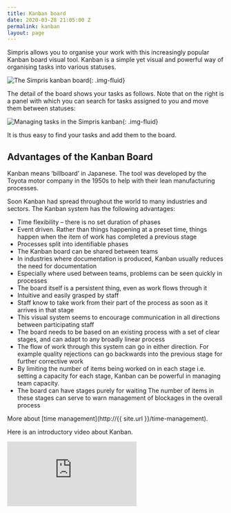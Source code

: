 ```yaml
---
title: Kanban board
date: 2020-03-28 21:05:00 Z
permalink: kanban
layout: page
---
```


Simpris allows you to organise your work with this increasingly popular Kanban board visual tool. Kanban is a simple yet visual and powerful way of organising tasks into various statuses.

![The Simpris kanban board](https://res.cloudinary.com/goodlycode/image/upload/v1585430087/simpris/kanban01.png){: .img-fluid}

The detail of the board shows your tasks as follows. Note that on the right is a panel with which you can search for tasks assigned to you and move them between statuses:

![Managing tasks in the Simpris kanban](https://res.cloudinary.com/goodlycode/image/upload/v1585430087/simpris/kanban02.png){: .img-fluid}

It is thus easy to find your tasks and add them to the board.

## Advantages of the Kanban Board
Kanban means ‘billboard’ in Japanese. The tool was developed by the Toyota motor company in the 1950s to help with their lean manufacturing processes.

Soon Kanban had spread throughout the world to many industries and sectors. The Kanban system has the following advantages:

* Time flexibility – there is no set duration of phases
* Event driven. Rather than things happening at a preset time, things happen when the item of work has completed a previous stage
* Processes split into identifiable phases
* The Kanban board can be shared between teams
* In industries where documentation is produced, Kanban usually reduces the need for documentation
* Especially where used between teams, problems can be seen quickly in processes
* The board itself is a persistent thing, even as work flows through it
* Intuitive and easily grasped by staff
* Staff know to take work from their part of the process as soon as it arrives in that stage
* This visual system seems to encourage communication in all directions between participating staff
* The board needs to be based on an existing process with a set of clear stages, and can adapt to any broadly linear process
* The flow of work through this system can go in either direction. For example quality rejections can go backwards into the previous stage for further corrective work
* By limiting the number of items being worked on in each stage i.e. setting a capacity for each stage, Kanban can be powerful in managing team capacity.
* The board can have stages purely for waiting The number of items in these stages can serve to warn management of blockages in the overall process

More about [time management](http://{{ site.url }}/time-management).

Here is an introductory video about Kanban.

<div class="embed-responsive embed-responsive-16by9">
    <iframe class="embed-responsive-item" src="https://www.youtube.com/embed/jf0tlbt9lx0" frameborder="0" allow="accelerometer; autoplay; encrypted-media; gyroscope; picture-in-picture" allowfullscreen></iframe>
</div>